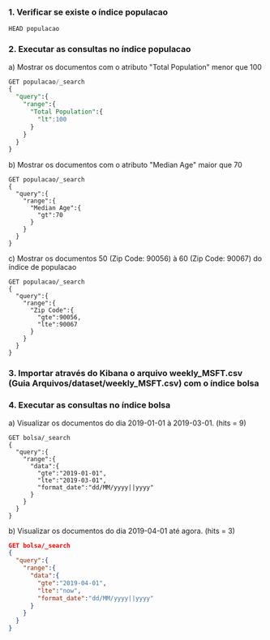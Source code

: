 
### 1. Verificar se existe o índice populacao

```
HEAD populacao
```

### 2. Executar as consultas no índice populacao

a) Mostrar os documentos com o atributo "Total Population" menor que 100

```sql
GET populacao/_search
{
  "query":{
    "range":{
      "Total Population":{
        "lt":100
      }
    }
  }
}
```

b) Mostrar os documentos com o atributo "Median Age" maior que 70
```nosql
GET populacao/_search
{
  "query":{
    "range":{
      "Median Age":{
        "gt":70
      }
    }
  }
}
```
c) Mostrar os documentos 50 (Zip Code: 90056) à 60 (Zip Code: 90067) do índice de populacao

```kibana
GET populacao/_search
{
  "query":{
    "range":{
      "Zip Code":{
        "gte":90056,
        "lte":90067
      }
    }
  }
}
```
### 3. Importar através do Kibana o arquivo weekly_MSFT.csv (Guia Arquivos/dataset/weekly_MSFT.csv) com o índice bolsa

### 4. Executar as consultas no índice bolsa

a) Visualizar os documentos do dia 2019-01-01 à 2019-03-01. (hits = 9)


```elasticsearch
GET bolsa/_search
{
  "query":{
    "range":{
      "data":{
        "gte":"2019-01-01",
        "lte":"2019-03-01",
        "format_date":"dd/MM/yyyy||yyyy"
      }
    }
  }
}
```
b) Visualizar os documentos do dia 2019-04-01 até agora. (hits = 3)
```json
GET bolsa/_search
{
  "query":{
    "range":{
      "data":{
        "gte":"2019-04-01",
        "lte":"now",
        "format_date":"dd/MM/yyyy||yyyy"
      }
    }
  }
}
```